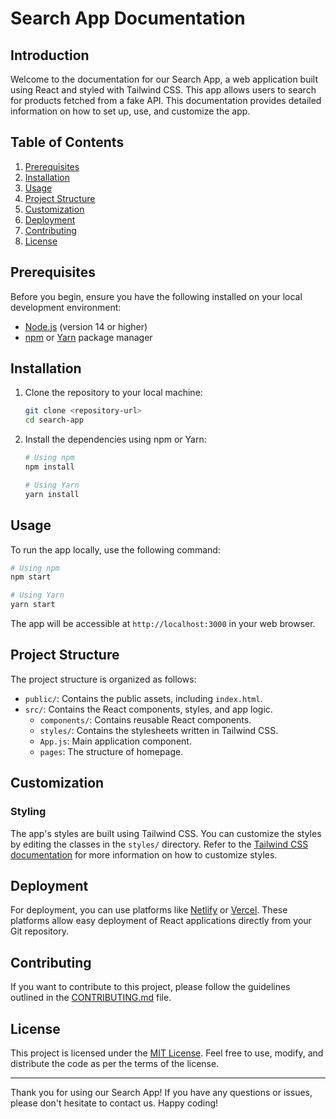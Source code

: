 # Search App Documentation

## Introduction

Welcome to the documentation for our Search App, a web application built using React and styled with Tailwind CSS. This app allows users to search for products fetched from a fake API. This documentation provides detailed information on how to set up, use, and customize the app.

## Table of Contents

1. [Prerequisites](#prerequisites)
2. [Installation](#installation)
3. [Usage](#usage)
4. [Project Structure](#project-structure)
5. [Customization](#customization)
6. [Deployment](#deployment)
7. [Contributing](#contributing)
8. [License](#license)

## Prerequisites

Before you begin, ensure you have the following installed on your local development environment:

- [Node.js](https://nodejs.org/en/) (version 14 or higher)
- [npm](https://www.npmjs.com/get-npm) or [Yarn](https://yarnpkg.com/getting-started/install) package manager

## Installation

1. Clone the repository to your local machine:

   ```bash
   git clone <repository-url>
   cd search-app
   ```

2. Install the dependencies using npm or Yarn:

   ```bash
   # Using npm
   npm install

   # Using Yarn
   yarn install
   ```

## Usage

To run the app locally, use the following command:

```bash
# Using npm
npm start

# Using Yarn
yarn start
```

The app will be accessible at `http://localhost:3000` in your web browser.

## Project Structure

The project structure is organized as follows:

- `public/`: Contains the public assets, including `index.html`.
- `src/`: Contains the React components, styles, and app logic.
  - `components/`: Contains reusable React components.
  - `styles/`: Contains the stylesheets written in Tailwind CSS.
  - `App.js`: Main application component.
  - `pages`: The structure of homepage.
  

## Customization

### Styling

The app's styles are built using Tailwind CSS. You can customize the styles by editing the classes in the `styles/` directory. Refer to the [Tailwind CSS documentation](https://tailwindcss.com/docs) for more information on how to customize styles.


## Deployment

For deployment, you can use platforms like [Netlify](https://www.netlify.com/) or [Vercel](https://vercel.com/). These platforms allow easy deployment of React applications directly from your Git repository.

## Contributing

If you want to contribute to this project, please follow the guidelines outlined in the [CONTRIBUTING.md](CONTRIBUTING.md) file.

## License

This project is licensed under the [MIT License](LICENSE). Feel free to use, modify, and distribute the code as per the terms of the license.

---

Thank you for using our Search App! If you have any questions or issues, please don't hesitate to contact us. Happy coding!
